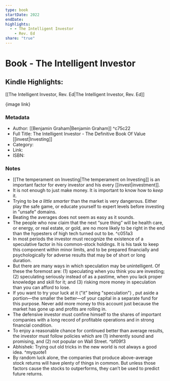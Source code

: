 ```yaml
---
type: book
startDate: 2022
endDate: 
highlights:
  - - The Intelligent Investor
    - Rev. Ed
share: "true"
---
```


# Book - The Intelligent Investor
## Kindle Highlights: 
[[The Intelligent Investor, Rev. Ed|The Intelligent Investor, Rev. Ed]]

{image link}
### Metadata
- Author: [[Benjamin Graham|Benjamin Graham]] ^c75c22
- Full Title: The Intelligent Investor - The Definitive Book Of Value [[invest|Investing]]
- Category: 
- Link: 
- ISBN: 

### Notes
- [[The temperament on Investing|The temperament on Investing]] is an important factor for every investor and his every [[invest|investment]]. 
- It is not enough to just make money. It is important to know how to *keep* it. 
- Trying to be *a little smarter* than the market is very dangerous. Either play the safe game, or educate yourself to expert levels before investing in "unsafe" domains. 
- Beating the averages does not seem as easy as it sounds. 
- The people who now claim that the next “sure thing” will be health care, or energy, or real estate, or gold, are no more likely to be right in the end than the hypesters of high tech turned out to be. ^c051a3
- In most periods the investor must recognize the existence of a speculative factor in his common-stock holdings. It is his task to keep this component within minor limits, and to be prepared financially and psychologically for adverse results that may be of short or long duration.
- But there are many ways in which speculation may be unintelligent. Of these the foremost are: (1) speculating when you think you are investing; (2) speculating seriously instead of as a pastime, when you lack proper knowledge and skill for it; and (3) risking more money in speculation than you can afford to lose.
- If you want to try your luck at it ("it” being "speculation") , put aside a portion—the smaller the better—of your capital in a separate fund for this purpose. Never add more money to this account just because the market has gone up and profits are rolling in.
- The defensive investor must confine himself to the shares of important companies with a long record of profitable operations and in strong financial condition.
- To enjoy a reasonable chance for continued better than average results, the investor must follow policies which are (1) inherently sound and promising, and (2) not popular on Wall Street. ^bf09f3
- Abhishek: Trying out old tricks in the new world is not always a good idea. ^myquote1
- By random luck alone, the companies that produce above-average stock returns will have plenty of things in common. But unless those factors cause the stocks to outperforms, they can’t be used to predict future returns.